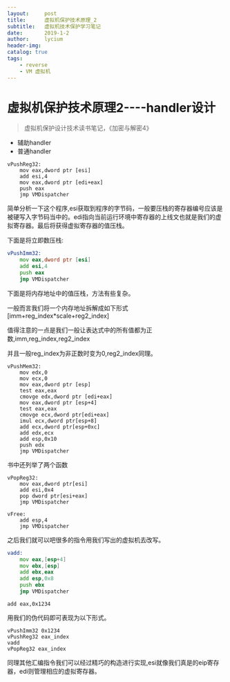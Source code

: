 ```yaml
---
layout:     post
title:      虚拟机保护技术原理_2
subtitle:   虚拟机技术保护学习笔记
date:       2019-1-2
author:     lycium
header-img: 
catalog: true
tags:
    - reverse
    - VM 虚拟机
---
```


# 虚拟机保护技术原理2----handler设计

> 虚拟机保护设计技术读书笔记，《加密与解密4》

- 辅助handler
- 普通handler

```assembly
vPushReg32:
	mov eax,dword ptr [esi]
	add esi,4
	mov eax,dword ptr [edi+eax]
	push eax
	jmp VMDispatcher
```

简单分析一下这个程序,esi获取到程序的字节码，一般要压栈的寄存器编号应该是被硬写入字节码当中的。edi指向当前运行环境中寄存器的上线文也就是我们的虚拟寄存器。最后将获得虚拟寄存器的值压栈。

下面是将立即数压栈:

```asm
vPushImm32:
	mov eax,dword ptr [esi]
	add esi,4
	push eax
	jmp VMDispatcher
```

下面是将内存地址中的值压栈，方法有些复杂。

一般而言我们将一个内存地址拆解成如下形式[imm+reg_index*scale+reg2_index]

值得注意的一点是我们一般让表达式中的所有值都为正数,imm,reg_index,reg2_index

并且一般reg_index为非正数时变为0,reg2_index同理。

```assembly
vPushMem32:
	mov edx,0
	mov ecx,0
	mov eax,dword ptr [esp]
	test eax,eax
	cmovge edx,dword ptr [edi+eax]
	mov eax,dword ptr [esp+4]
	test eax,eax
	cmovge ecx,dword ptr[edi+eax]
	imul ecx,dword ptr[esp+8]
	add ecx,dword ptr[esp+0xc]
	add edx,ecx
	add esp,0x10
	push edx
	jmp VMDispatcher 
```

书中还列举了两个函数

```assembly
vPopReg32:
	mov eax,dword ptr[esi]
	add esi,0x4
	pop dword ptr[esi+eax]
	jmp VMDispatcher
```

```assembly
vFree:
	add esp,4
	jmp VMDispatcher
```

之后我们就可以吧很多的指令用我们写出的虚拟机去改写。

```asm
vadd:
	mov eax,[esp+4]
	mov ebx,[esp]
	add ebx,eax
	add esp,0x8
	push ebx
	jmp VMDispatcher
```

```assembly
add eax,0x1234
```

用我们的伪代码即可表现为以下形式。

```assembly
vPushImm32 0x1234
vPushReg32 eax_index
vadd
vPopReg32 eax_index
```

同理其他汇编指令我们可以经过精巧的构造进行实现,esi就像我们真是的eip寄存器，edi则管理相应的虚拟寄存器。
